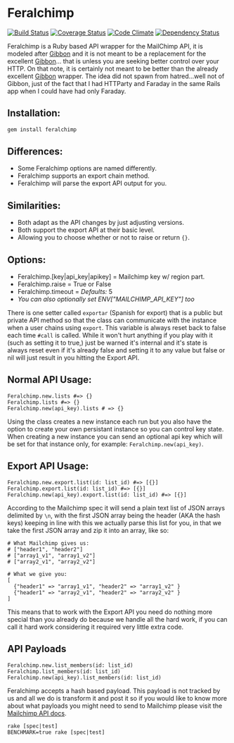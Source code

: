 # Feralchimp

[![Build Status](https://travis-ci.org/envygeeks/feralchimp.png?branch=master)](https://travis-ci.org/envygeeks/feralchimp) [![Coverage Status](https://coveralls.io/repos/envygeeks/feralchimp/badge.png?branch=master)](https://coveralls.io/r/envygeeks/feralchimp) [![Code Climate](https://codeclimate.com/github/envygeeks/feralchimp.png)](https://codeclimate.com/github/envygeeks/feralchimp) [![Dependency Status](https://gemnasium.com/envygeeks/feralchimp.png)](https://gemnasium.com/envygeeks/feralchimp)

Feralchimp is a Ruby based API wrapper for the MailChimp API, it is modeled after [Gibbon](https://github.com/amro/gibbon) and it is not meant to be a replacement for the excellent [Gibbon](https://github.com/amro/gibbon)... that is unless you are seeking better control over your HTTP. On that note, it is certainly not meant to be better than the already excellent [Gibbon](https://github.com/amro/gibbon) wrapper. The idea did not spawn from hatred...well not of Gibbon, just of the fact that I had HTTParty and Faraday in the same Rails app when I could have had only Faraday.

## Installation:
```sh
gem install feralchimp
```

## Differences:
* Some Feralchimp options are named differently.
* Feralchimp supports an export chain method.
* Feralchimp will parse the export API output for you.

## Similarities:
* Both adapt as the API changes by just adjusting versions.
* Both support the export API at their basic level.
* Allowing you to choose whether or not to raise or return `{}`.

## Options:
* Feralchimp.[key|api_key|apikey] = Mailchimp key w/ region part.
* Feralchimp.raise = True or False
* Feralchimp.timeout = *Defaults:* 5
* *You can also optionally set ENV["MAILCHIMP_API_KEY"] too*

There is one setter called `exportar` (Spanish for export) that is a public but private API method so that the class can communicate with the instance when a user chains using `export`.  This variable is always reset back to false each time `#call` is called. While it won't hurt anything if you play with it (such as setting it to true,) just be warned it's internal and it's state is always reset even if it's already false and setting it to any value but false or nil will just result in you hitting the Export API.

## Normal API Usage:

    Feralchimp.new.lists #=> {}
    Feralchimp.lists #=> {}
    Feralchimp.new(api_key).lists # => {}

Using the class creates a new instance each run but you also have the option to create your own persistant instance so you can control key state.  When creating a new instance you can send an optional api key which will be set for that instance only, for example: `Feralchimp.new(api_key)`.

## Export API Usage:

    Feralchimp.new.export.list(id: list_id) #=> [{}]
    Feralchimp.export.list(id: list_id) #=> [{}]
    Feralchimp.new(api_key).export.list(id: list_id) #=> [{}]

According to the Mailchimp spec it will send a plain text list of JSON arrays delimited by `\n`, with the first JSON array being the header (AKA the hash keys) keeping in line with this we actually parse this list for you, in that we take the first JSON array and zip it into an array, like so:

    # What Mailchimp gives us:
    # ["header1", "header2"]
    # ["array1_v1", "array1_v2"]
    # ["array2_v1", "array2_v2"]

    # What we give you:
    [
      {"header1" => "array1_v1", "header2" => "array1_v2" }
      {"header1" => "array2_v1", "header2" => "array2_v2" }
    ]

This means that to work with the Export API you need do nothing more special than you already do because we handle all the hard work, if you can call it hard work considering it required very little extra code.

## API Payloads

    Feralchimp.new.list_members(id: list_id)
    Feralchimp.list_members(id: list_id)
    Feralchimp.new(api_key).list_members(id: list_id)

Feralchimp accepts a hash based payload.  This payload is not tracked by us and all we do is transform it and post it so if you would like to know more about what payloads you might need to send to Mailchimp please visit the [Mailchimp API docs](http://apidocs.mailchimp.com/api/1.3/).

```
rake [spec|test]
BENCHMARK=true rake [spec|test]
```
